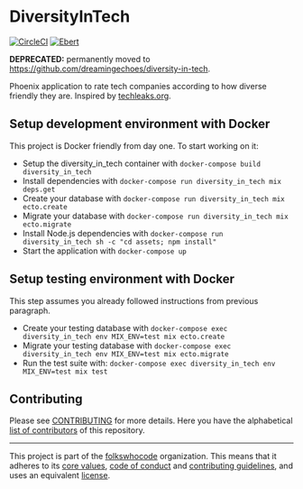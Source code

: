 # DiversityInTech

[![CircleCI](https://circleci.com/gh/folkswhocode/diversity-in-tech.svg?style=shield)](https://circleci.com/gh/folkswhocode/diversity-in-tech)
[![Ebert](https://ebertapp.io/github/folkswhocode/diversity-in-tech.svg)](https://ebertapp.io/github/folkswhocode/diversity-in-tech)

**DEPRECATED:** permanently moved to https://github.com/dreamingechoes/diversity-in-tech.

Phoenix application to rate tech companies according to how diverse friendly they are. Inspired by [techleaks.org](https://www.techleaks.org/).

## Setup development environment with Docker

This project is Docker friendly from day one. To start working on it:

* Setup the diversity_in_tech container with `docker-compose build diversity_in_tech`
* Install dependencies with `docker-compose run diversity_in_tech mix deps.get`
* Create your database with `docker-compose run diversity_in_tech mix ecto.create`
* Migrate your database with `docker-compose run diversity_in_tech mix ecto.migrate`
* Install Node.js dependencies with `docker-compose run diversity_in_tech sh -c "cd assets; npm install"`
* Start the application with `docker-compose up`

## Setup testing environment with Docker

This step assumes you already followed instructions from previous paragraph.

* Create your testing database with `docker-compose exec diversity_in_tech env MIX_ENV=test mix ecto.create`
* Migrate your testing database with `docker-compose exec diversity_in_tech env MIX_ENV=test mix ecto.migrate`
* Run the test suite with: `docker-compose exec diversity_in_tech env MIX_ENV=test mix test`

## Contributing

Please see [CONTRIBUTING](https://github.com/folkswhocode/base/blob/master/en/CONTRIBUTING.md) for more details. Here you have the alphabetical [list of contributors](.github/CONTRIBUTORS.md) of this repository.

----------------------------

This project is part of the [folkswhocode](https://github.com/folkswhocode) organization.
This means that it adheres to its [core values](https://github.com/folkswhocode/base/blob/master/en/VALUES.md), [code of conduct](https://github.com/folkswhocode/base/blob/master/en/CODE_OF_CONDUCT.md) and
[contributing guidelines](https://github.com/folkswhocode/base/blob/master/en/CONTRIBUTING.md), and uses an equivalent [license](https://github.com/folkswhocode/base/blob/master/en/LICENSE).
